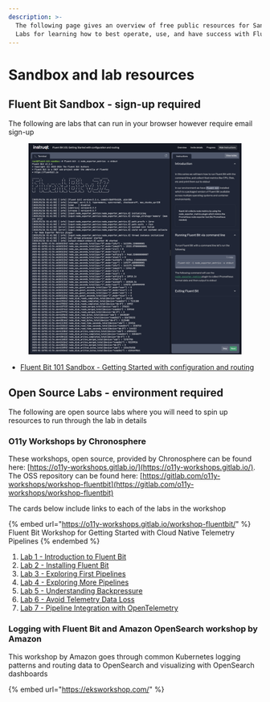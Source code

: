 ```yaml
---
description: >-
  The following page gives an overview of free public resources for Sandbox and
  Labs for learning how to best operate, use, and have success with Fluent Bit.
---
```


# Sandbox and lab resources

## Fluent Bit Sandbox - sign-up required

The following are labs that can run in your browser however require email sign-up

<div data-full-width="true"><figure><img src="../.gitbook/assets/image (1).png" alt=""><figcaption></figcaption></figure></div>

* [Fluent Bit 101 Sandbox - Getting Started with configuration and routing](https://play.instruqt.com/Fluent/invite/nuys5ifhsprt)

## Open Source Labs - environment required

The following are open source labs where you will need to spin up resources to run through the lab in details

### O11y Workshops by Chronosphere

These workshops, open source, provided by Chronosphere can be found here: [https://o11y-workshops.gitlab.io/](https://o11y-workshops.gitlab.io/). The OSS repository can be found here: [https://gitlab.com/o11y-workshops/workshop-fluentbit](https://gitlab.com/o11y-workshops/workshop-fluentbit)

The cards below include links to each of the labs in the workshop&#x20;

{% embed url="https://o11y-workshops.gitlab.io/workshop-fluentbit/" %}
Fluent Bit Workshop for Getting Started with Cloud Native Telemetry Pipelines
{% endembed %}

1. [Lab 1 - Introduction to Fluent Bit](https://o11y-workshops.gitlab.io/workshop-fluentbit/lab01.html)
2. [Lab 2 - Installing Fluent Bit](https://o11y-workshops.gitlab.io/workshop-fluentbit/#/4)
3. [Lab 3 - Exploring First Pipelines](https://o11y-workshops.gitlab.io/workshop-fluentbit/#/5)
4. [Lab 4 - Exploring More Pipelines](https://o11y-workshops.gitlab.io/workshop-fluentbit/#/6)
5. [Lab 5 - Understanding Backpressure](https://o11y-workshops.gitlab.io/workshop-fluentbit/#/7)
6. [Lab 6 - Avoid Telemetry Data Loss](https://o11y-workshops.gitlab.io/workshop-fluentbit/#/8)
7. [Lab 7 - Pipeline Integration with OpenTelemetry](https://o11y-workshops.gitlab.io/workshop-fluentbit/#/9)

### Logging with Fluent Bit and Amazon OpenSearch workshop by Amazon

This workshop by Amazon goes through common Kubernetes logging patterns and routing data to OpenSearch and visualizing with OpenSearch dashboards

{% embed url="https://eksworkshop.com/" %}